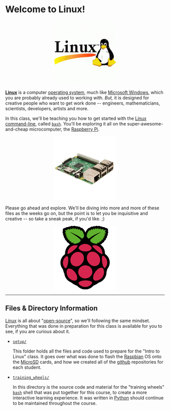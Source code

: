 Welcome to Linux!
========================

<p align="center">
  <img src="https://github.com/macee/linux_16/blob/master/pictures/tux.png?raw=true" alt="Tux, the Linux Mascot"/>
</p>

__[Linux]__ is a computer [operating system], much like [Microsoft Windows], which you are probably already used to working with. _But,_ it is designed for creative people who want to get work done -- engineers, mathematicians, scientists, developers, artists and more.

In this class, we'll be teaching you how to get started with the [Linux][Linux] [command-line], called [`bash`][bash]. You'll be exploring it all on the super-awesome-and-cheap microcomputer, the [Raspberry Pi].


<p align="center">
  <img src="https://github.com/macee/linux_16/blob/master/pictures/pi.png?raw=true" alt="The Raspberry Pi"/>
</p>


Please go ahead and explore. We'll be diving into more and more of these files as the weeks go on, but the point is to let you be inquisitive and creative -- so take a sneak peak, if you'd like. ;)

<p align="center">
  <img src="https://github.com/macee/linux_16/blob/master/pictures/raspberry.png?raw=true" alt="The Raspberry Pi Logo"/>
</p>


---------------

Files & Directory Information
--------

[Linux] is all about "[open-source]", so we'll following the same mindset. Everything that was done in preparation for this class is available for you to see, if you are curious about it.

* [`setup/`](setup/)
    
    This folder holds all the files and code used to prepare for the "Intro to Linux" class. It goes over what was done to flash the [Raspbian] OS onto the [MicroSD] cards, and how we created all of the [github] repositories for each student.

* [`training_wheels/`](training_wheels/)
    
    In this directory is the source code and material for the "training wheels" [`bash`][bash] shell that was put together for this course, to create a more interactive learning experience. It was written in [Python] should continue to be maintained throughout the course.  

[MicroSD]: https://en.wikipedia.org/wiki/MicroSD
[Raspbian]: https://www.raspberrypi.org/downloads/raspbian/
[operating system]: https://en.wikipedia.org/wiki/Operating_system
[operating systems]: https://en.wikipedia.org/wiki/Operating_system
[github]: https://github.com/
[bash]: https://en.wikipedia.org/wiki/Bash_(Unix_shell)
[IMG]: https://en.wikipedia.org/wiki/IMG_(file_format)
[Linux]: https://en.wikipedia.org/wiki/Linux
[Microsoft Windows]: https://en.wikipedia.org/wiki/Microsoft_Windows
[command-line]: https://en.wikipedia.org/wiki/Command-line_interface
[command line]: https://en.wikipedia.org/wiki/Command-line_interface
[Raspberry Pi]: https://www.raspberrypi.org/
[open-source]: https://en.wikipedia.org/wiki/Open-source_software
[Python]: https://www.python.org/